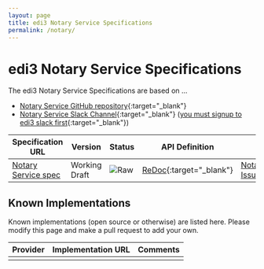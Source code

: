 ```yaml
---
layout: page
title: edi3 Notary Service Specifications
permalink: /notary/
---
```


# edi3 Notary Service Specifications

The edi3 Notary Service Specifications are based on ...

* [Notary Service GitHub repository](https://github.com/edi3/edi3-notary){:target="_blank"}
* [Notary Service Slack Channel](https://edi3.slack.com/messages/spec-notary/){:target="_blank"} ([you must signup to edi3 slack first](https://chat.edi3.org/){:target="_blank"})

| Specification URL | Version | Status | API Definition | Issues List |
| ----------------- | ------  | ------ | -------------- | ----------- |
| [Notary Service spec](http://edi3.org/specs/edi3-notary/master/) | Working Draft | ![Raw](http://rfc.unprotocols.org/spec:2/COSS/raw.svg) | [ReDoc](http://edi3.org/specs/edi3-notary/master/redoc-static.html){:target="_blank"} |  [Notary Service Issues](https://github.com/edi3/edi3-notary/issues){:target="_blank"}  |

## Known Implementations

Known implementations (open source or otherwise) are listed here.  Please modify this page and make a pull request to add your own.

|Provider|Implementation URL|Comments|
|--------|------------------|--------|
|  |  |  |

